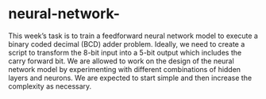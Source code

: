 # neural-network-
This week’s task is to train a feedforward neural network model to execute a binary coded decimal (BCD) adder problem. Ideally, we need to create a script to transform the 8-bit input into a 5-bit output which includes the carry forward bit. We are allowed to work on the design of the neural network model by experimenting with different combinations of hidden layers and neurons. We are expected to start simple and then increase the complexity as necessary.
